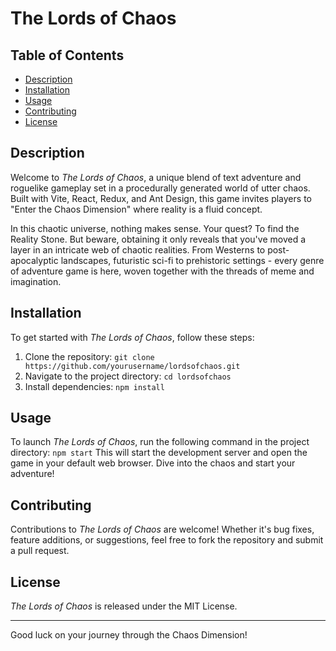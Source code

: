 # The Lords of Chaos

## Table of Contents
- [Description](#description)
- [Installation](#installation)
- [Usage](#usage)
- [Contributing](#contributing)
- [License](#license)

## Description
Welcome to *The Lords of Chaos*, a unique blend of text adventure and roguelike gameplay set in a procedurally generated world of utter chaos. Built with Vite, React, Redux, and Ant Design, this game invites players to "Enter the Chaos Dimension" where reality is a fluid concept.

In this chaotic universe, nothing makes sense. Your quest? To find the Reality Stone. But beware, obtaining it only reveals that you've moved a layer in an intricate web of chaotic realities. From Westerns to post-apocalyptic landscapes, futuristic sci-fi to prehistoric settings - every genre of adventure game is here, woven together with the threads of meme and imagination.

## Installation

To get started with *The Lords of Chaos*, follow these steps:

1. Clone the repository:
```git clone https://github.com/yourusername/lordsofchaos.git```
2. Navigate to the project directory:
```cd lordsofchaos```
3. Install dependencies:
```npm install```

## Usage

To launch *The Lords of Chaos*, run the following command in the project directory:
```npm start```
This will start the development server and open the game in your default web browser. Dive into the chaos and start your adventure!

## Contributing

Contributions to *The Lords of Chaos* are welcome! Whether it's bug fixes, feature additions, or suggestions, feel free to fork the repository and submit a pull request.

## License

*The Lords of Chaos* is released under the MIT License.

---

Good luck on your journey through the Chaos Dimension!